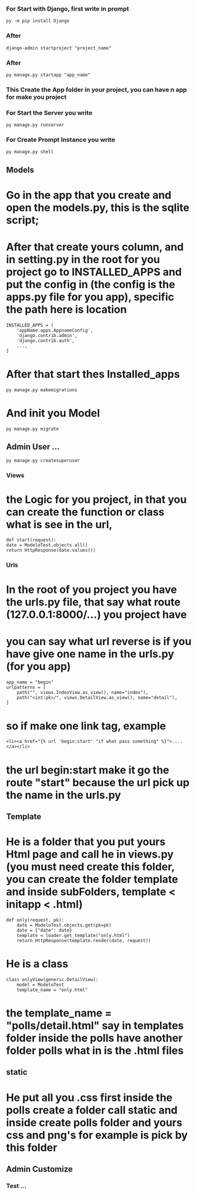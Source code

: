 ### For Start with Django, first write in prompt
    py -m pip install Django
### After
    django-admin startproject "project_name"
### After
    py manage.py startapp "app_name"
### This Create the App folder in your project, you can have n app for make you project

### For Start the Server you write
    py manage.py runserver

### For Create Prompt Instance you write
    py manage.py shell

## Models
# Go in the app that you create and open the models.py, this is the sqlite script;
# After that create yours column, and in setting.py in the root for you project go to INSTALLED_APPS and put the config in (the config is the apps.py file for you app), specific the path here is location
    INSTALLED_APPS = [
        'appName.apps.AppnameConfig',
        'django.contrib.admin',
        'django.contrib.auth',
        ...,
    ]
# After that start thes Installed_apps
    py manage.py makemigrations
# And init you Model
    py manage.py migrate
## Admin User ...
    py manage.py createsuperuser

### Views
# the Logic for you project, in that you can create the function or class what is see in the url,
    def start(request):
    date = ModeloTest.objects.all()
    return HttpResponse(date.values())


### Urls
# In the root of you project you have the urls.py file, that say what route (127.0.0.1:8000/...) you project have 
# you can say what url reverse is if you have give one name in the urls.py (for you app)
    app_name = "begin"
    urlpatterns = [
        path("", views.IndexView.as_view(), name="index"),
        path("<int:pk>/", views.DetailView.as_view(), name="detail"),
    ]
# so if make one link tag, example
    <li><a href="{% url 'begin:start' "if what pass something" %}">....</a></li>
# the url begin:start make it go the route "start" because the url pick up the name in the urls.py

## Template
# He is a folder that you put yours Html page and call he in views.py (you must need create this folder, you can create the folder template and inside subFolders, template < initapp < .html)
    def only(request, pk):
        date = ModeloTest.objects.get(pk=pk)
        date = {"date": date}
        template = loader.get_template("only.html")
        return HttpResponse(template.render(date, request))
# He is a class
    class onlyView(generic.DetailView):
        model = ModeloTest
        template_name = "only.html"


# the template_name = "polls/detail.html" say in templates folder inside the polls have another folder polls what in is the .html files

## static
# He put all you .css first inside the polls create a folder call static and inside create polls folder and yours css and png's for example is pick by this folder

## Admin Customize

### Test ...

